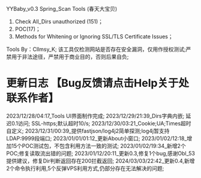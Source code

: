 YYBaby_v0.3 Spring_Scan Tools (春天大宝贝)

1. Check All_Dirs unauthorized (151)；
2. POC(17)；
2. Methods for Whitening or Ignoring SSL/TLS Certificate Issues；

Tools By：Cllmsy_K;
该工具仅检测网站是否存在安全漏洞，仅用作授权测试;严禁用于非法途径，严禁用于商业目的，否则后果自负;

更新日志  【Bug反馈请点击Help关于处联系作者】
==========================================
2023/12/28/04:17_Tools UI界面制作完成;
2023/12/29/21:39_Dirs字典内嵌; 延迟0.1访问; SSL-https;默认超时10/s;
2023/12/30/03:21_Cookie;UA;Times超时自定义;
2023/12/31/00:39_提供fastjson/log4j2简单探测;log4j暂支持LDAP:9999段端口;
2023/01/01/01:12_更新About小窗口;
2023/01/02/12:18_增加15个POC测试包，不包含利用方法一致的测试;
2023/01/02/19:34_新增2个POC;修复读取流出错的问题;
2023/01/12/20:11_更新0.3,修复1个bug,感谢Obl_53提供建议，修复Dir判断返回存在200拦截返回;
2024/03/03/22:42_更新0.4,新增2个命令执行利用,5个反弹VPS利用方式,仍部分存在无法解决的问题;
